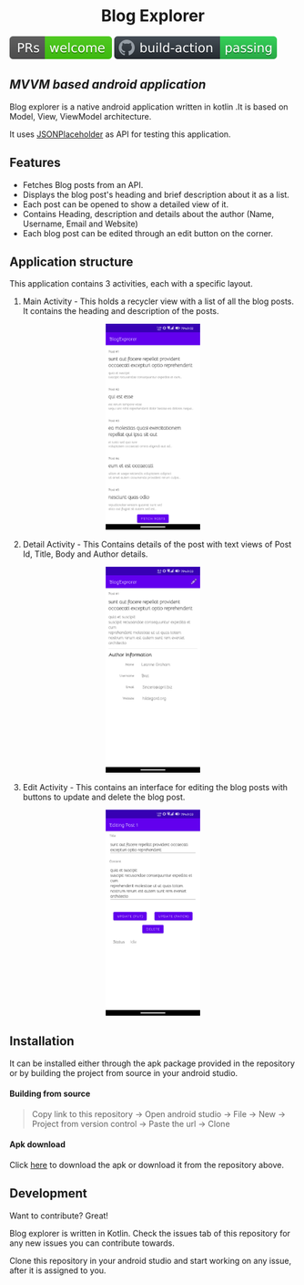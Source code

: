 <h1 align="center">Blog Explorer</h1>

[![PRs status|Solid](images/PRs-welcome-brightgreen.svg)]() [![Build Status](images/badge.svg)]()
## _MVVM based android application_


Blog explorer is a native android application written in kotlin .It is based on Model, View, ViewModel architecture. 

It uses [JSONPlaceholder] as API for testing this application. 

## Features

- Fetches Blog posts from an API.
- Displays the blog post's heading and brief description about it as a list.
- Each post can be opened to show a detailed view of it.
- Contains Heading, description and details about the author (Name, Username, Email and Website)
- Each blog post can be edited through an edit button on the corner. 

## Application structure
This application contains 3 activities, each with a specific layout.
1. Main Activity - This holds a recycler view with a list of all the blog posts. It contains the heading and description of the posts.
<p align="center">
  <img src="/images/main_activity.png" width=33% height=33%>
  </p>

2. Detail Activity - This Contains details of the post with text views of Post Id, Title, Body and Author details.
<p align="center">
<img src="/images/detail_activity.png" width=33% height=33%>
</p>

3. Edit Activity - This contains an interface for editing the blog posts with buttons to update and delete the blog post.
<p align="center">
<img src="/images/edit_activity.png" width=33% height=33%>
</p>

## Installation

It can be installed either through the apk package provided in the repository or by building the project from source in your android studio.

#### Building from source
> Copy link to this repository -> Open android studio ->
File -> New -> Project from version control -> Paste the url -> Clone

#### Apk download
Click [here] to download the apk or download it from the repository above.



## Development

Want to contribute? Great!

Blog explorer is written in Kotlin. Check the issues tab of this repository for any new issues you can contribute towards.

Clone this repository in your android studio and start working on any issue, after it is assigned to you.

[//]: # (These are reference links used in the body of this note and get stripped out when the markdown processor does its job. There is no need to format nicely because it shouldn't be seen. Thanks SO - http://stackoverflow.com/questions/4823468/store-comments-in-markdown-syntax)

[here]: </Apk/BlogExplorer.apk>

[JSONPlaceholder]: <https://jsonplaceholder.typicode.com>